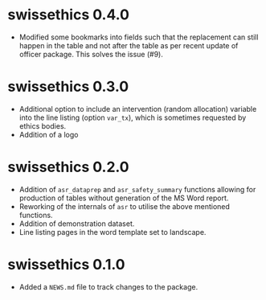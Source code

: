 # swissethics 0.4.0

* Modified some bookmarks into fields such that the replacement can still happen in the table and not after the table as per recent update of officer package. This solves the issue (#9). 

# swissethics 0.3.0

* Additional option to include an intervention (random allocation) variable into the line listing (option `var_tx`), which is sometimes requested by ethics bodies.
* Addition of a logo

# swissethics 0.2.0

* Addition of `asr_dataprep` and `asr_safety_summary` functions allowing for production of tables without generation of the MS Word report.
* Reworking of the internals of `asr` to utilise the above mentioned functions.
* Addition of demonstration dataset.
* Line listing pages in the word template set to landscape.

# swissethics 0.1.0

* Added a `NEWS.md` file to track changes to the package.
